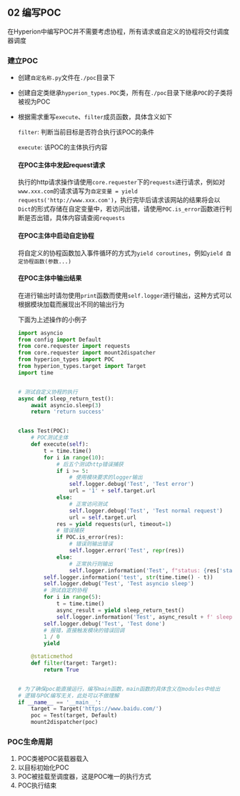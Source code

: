 ## 02 编写POC

在Hyperion中编写POC并不需要考虑协程，所有请求或自定义的协程将交付调度器调度

### 建立POC

- 创建`自定名称.py`文件在`./poc`目录下

- 创建自定类继承`hyperion_types.POC`类，所有在`./poc`目录下继承`POC`的子类将被视为POC

- 根据需求重写`execute`、`filter`成员函数，具体含义如下

  `filter`: 判断当前目标是否符合执行该POC的条件

  `execute`: 该POC的主体执行内容

  #### 在POC主体中发起request请求
  
  执行的http请求操作请使用`core.requester`下的`requests`进行请求，例如对`www.xxx.com`的请求请写为`自定变量 = yield requests('http://www.xxx.com')`，执行完毕后请求该网站的结果将会以`Dict`的形式存储在自定变量中，若访问出错，请使用`POC.is_error`函数进行判断是否出错，具体内容请查阅`requests`
  
  #### 在POC主体中启动自定协程
  
  将自定义的协程函数加入事件循环的方式为`yield coroutines`，例如`yield 自定协程函数(参数...)`
  
  #### 在POC主体中输出结果
  
  在进行输出时请勿使用`print`函数而使用`self.logger`进行输出，这种方式可以根据模块加载而展现出不同的输出行为
  
  下面为上述操作的小例子
  
  ```python
  import asyncio
  from config import Default
  from core.requester import requests
  from core.requester import mount2dispatcher
  from hyperion_types import POC
  from hyperion_types.target import Target
  import time
  
  
  # 测试自定义协程的执行
  async def sleep_return_test():
      await asyncio.sleep(3)
      return 'return success'
  
  
  class Test(POC):
      # POC测试主体
      def execute(self):
          t = time.time()
          for i in range(10):
              # 后五个测试http错误捕获
              if i >= 5:
                  # 使用模块要求的logger输出
                  self.logger.debug('Test', 'Test error')
                  url = '1' + self.target.url
              else:
                  # 正常访问测试
                  self.logger.debug('Test', 'Test normal request')
                  url = self.target.url
              res = yield requests(url, timeout=1)
              # 错误捕获
              if POC.is_error(res):
                  # 错误则输出错误
                  self.logger.error('Test', repr(res))
              else:
                  # 正常执行则输出
                  self.logger.information('Test', f"status: {res['status']}")
          self.logger.information('test', str(time.time() - t))
          self.logger.debug('Test', 'Test asyncio sleep')
          # 测试自定的协程
          for i in range(5):
              t = time.time()
              async_result = yield sleep_return_test()
              self.logger.information('Test', async_result + f' sleep {time.time() - t} s')
          self.logger.debug('Test', 'Test done')
          # 报错，直接触发模块的错误回调
          1 / 0
          yield
  
      @staticmethod
      def filter(target: Target):
          return True
  
  
  # 为了确保poc能直接运行，编写main函数，main函数的具体含义在modules中给出
  # 逻辑与POC编写无关，此处可以不做理解
  if __name__ == '__main__':
      target = Target('https://www.baidu.com/')
      poc = Test(target, Default)
      mount2dispatcher(poc)
  ```
### POC生命周期

1. POC类被POC装载器载入
2. 以目标初始化POC
3. POC被挂载至调度器，这是POC唯一的执行方式
4. POC执行结束